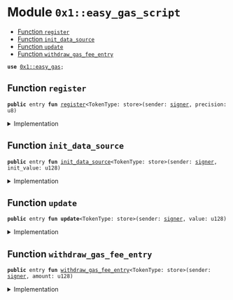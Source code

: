 
<a id="0x1_easy_gas_script"></a>

# Module `0x1::easy_gas_script`



-  [Function `register`](#0x1_easy_gas_script_register)
-  [Function `init_data_source`](#0x1_easy_gas_script_init_data_source)
-  [Function `update`](#0x1_easy_gas_script_update)
-  [Function `withdraw_gas_fee_entry`](#0x1_easy_gas_script_withdraw_gas_fee_entry)


<pre><code><b>use</b> <a href="easy_gas.md#0x1_easy_gas">0x1::easy_gas</a>;
</code></pre>



<a id="0x1_easy_gas_script_register"></a>

## Function `register`



<pre><code><b>public</b> entry <b>fun</b> <a href="easy_gas_script.md#0x1_easy_gas_script_register">register</a>&lt;TokenType: store&gt;(sender: <a href="../../move-stdlib/doc/signer.md#0x1_signer">signer</a>, precision: u8)
</code></pre>



<details>
<summary>Implementation</summary>


<pre><code><b>public</b> entry <b>fun</b> <a href="easy_gas_script.md#0x1_easy_gas_script_register">register</a>&lt;TokenType: store&gt;(sender: <a href="../../move-stdlib/doc/signer.md#0x1_signer">signer</a>, precision: u8) {
    <a href="easy_gas.md#0x1_easy_gas_register_oracle">easy_gas::register_oracle</a>&lt;TokenType&gt;(&sender, precision)
}
</code></pre>



</details>

<a id="0x1_easy_gas_script_init_data_source"></a>

## Function `init_data_source`



<pre><code><b>public</b> entry <b>fun</b> <a href="easy_gas_script.md#0x1_easy_gas_script_init_data_source">init_data_source</a>&lt;TokenType: store&gt;(sender: <a href="../../move-stdlib/doc/signer.md#0x1_signer">signer</a>, init_value: u128)
</code></pre>



<details>
<summary>Implementation</summary>


<pre><code><b>public</b> entry <b>fun</b> <a href="easy_gas_script.md#0x1_easy_gas_script_init_data_source">init_data_source</a>&lt;TokenType: store&gt;(sender: <a href="../../move-stdlib/doc/signer.md#0x1_signer">signer</a>, init_value: u128) {
    <a href="easy_gas.md#0x1_easy_gas_init_oracle_source">easy_gas::init_oracle_source</a>&lt;TokenType&gt;(&sender, init_value);
}
</code></pre>



</details>

<a id="0x1_easy_gas_script_update"></a>

## Function `update`



<pre><code><b>public</b> entry <b>fun</b> <b>update</b>&lt;TokenType: store&gt;(sender: <a href="../../move-stdlib/doc/signer.md#0x1_signer">signer</a>, value: u128)
</code></pre>



<details>
<summary>Implementation</summary>


<pre><code><b>public</b> entry <b>fun</b> <b>update</b>&lt;TokenType: store&gt;(sender: <a href="../../move-stdlib/doc/signer.md#0x1_signer">signer</a>, value: u128) {
    <a href="easy_gas.md#0x1_easy_gas_update_oracle">easy_gas::update_oracle</a>&lt;TokenType&gt;(&sender, value)
}
</code></pre>



</details>

<a id="0x1_easy_gas_script_withdraw_gas_fee_entry"></a>

## Function `withdraw_gas_fee_entry`



<pre><code><b>public</b> entry <b>fun</b> <a href="easy_gas_script.md#0x1_easy_gas_script_withdraw_gas_fee_entry">withdraw_gas_fee_entry</a>&lt;TokenType: store&gt;(sender: <a href="../../move-stdlib/doc/signer.md#0x1_signer">signer</a>, amount: u128)
</code></pre>



<details>
<summary>Implementation</summary>


<pre><code><b>public</b> entry <b>fun</b> <a href="easy_gas_script.md#0x1_easy_gas_script_withdraw_gas_fee_entry">withdraw_gas_fee_entry</a>&lt;TokenType: store&gt;(sender: <a href="../../move-stdlib/doc/signer.md#0x1_signer">signer</a>, amount: u128) {
    <a href="easy_gas.md#0x1_easy_gas_withdraw_gas_fee">easy_gas::withdraw_gas_fee</a>&lt;TokenType&gt;(&sender, amount);
}
</code></pre>



</details>


[move-book]: https://starcoin.dev/move/book/SUMMARY
